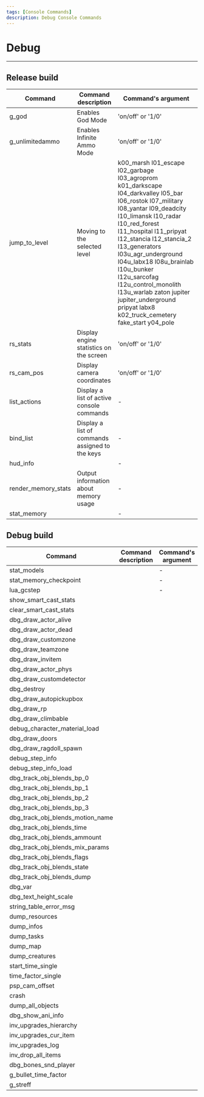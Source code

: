 ```yaml
---
tags: [Console Commands]
description: Debug Console Commands
---
```


# Debug

___

## Release build

| Command | Command description | Command's argument |
|---|---|---|
| g_god | Enables God Mode | 'on/off' or '1/0' |
| g_unlimitedammo | Enables Infinite Ammo Mode | 'on/off' or '1/0' |
| jump_to_level | Moving to the selected level | k00_marsh l01_escape l02_garbage l03_agroprom k01_darkscape l04_darkvalley l05_bar l06_rostok l07_military l08_yantar l09_deadcity l10_limansk l10_radar l10_red_forest l11_hospital l11_pripyat l12_stancia l12_stancia_2 l13_generators l03u_agr_underground l04u_labx18 l08u_brainlab l10u_bunker l12u_sarcofag l12u_control_monolith l13u_warlab zaton jupiter jupiter_underground pripyat labx8 k02_truck_cemetery fake_start y04_pole |
| rs_stats | Display engine statistics on the screen | 'on/off' or '1/0' |
| rs_cam_pos | Display camera coordinates | 'on/off' or '1/0' |
| list_actions | Display a list of active console commands | - |
| bind_list | Display a list of commands assigned to the keys | - |
| hud_info |  | - |
| render_memory_stats | Output information about memory usage | - |
| stat_memory |  | - |

## Debug build

| Command | Command description | Command's argument |
|---|---|---|
| stat_models |  | - |
| stat_memory_checkpoint |  | - |
| lua_gcstep |  | - |
| show_smart_cast_stats |  |  |
| clear_smart_cast_stats |  |  |
| dbg_draw_actor_alive |  |  |
| dbg_draw_actor_dead |  |  |
| dbg_draw_customzone |  |  |
| dbg_draw_teamzone |  |  |
| dbg_draw_invitem |  |  |
| dbg_draw_actor_phys |  |  |
| dbg_draw_customdetector |  |  |
| dbg_destroy |  |  |
| dbg_draw_autopickupbox |  |  |
| dbg_draw_rp |  |  |
| dbg_draw_climbable |  |  |
| debug_character_material_load  |  |  |
| dbg_draw_doors |  |  |
| dbg_draw_ragdoll_spawn |  |  |
| debug_step_info |  |  |
| debug_step_info_load |  |  |
| dbg_track_obj_blends_bp_0 |  |  |
| dbg_track_obj_blends_bp_1 |  |  |
| dbg_track_obj_blends_bp_2 |  |  |
| dbg_track_obj_blends_bp_3 |  |  |
| dbg_track_obj_blends_motion_name  |  |  |
| dbg_track_obj_blends_time |  |  |
| dbg_track_obj_blends_ammount |  |  |
| dbg_track_obj_blends_mix_params |  |  |
| dbg_track_obj_blends_flags |  |  |
| dbg_track_obj_blends_state |  |  |
| dbg_track_obj_blends_dump |  |  |
| dbg_var |  |  |
| dbg_text_height_scale |  |  |
| string_table_error_msg |  |  |
| dump_resources |  |  |
| dump_infos |  |  |
| dump_tasks |  |  |
| dump_map |  |  |
| dump_creatures |  |  |
| start_time_single |  |  |
| time_factor_single |  |  |
| psp_cam_offset |  |  |
| crash |  |  |
| dump_all_objects |  |  |
| dbg_show_ani_info |  |  |
| inv_upgrades_hierarchy |  |  |
| inv_upgrades_cur_item |  |  |
| inv_upgrades_log |  |  |
| inv_drop_all_items |  |  |
| dbg_bones_snd_player |  |  |
| g_bullet_time_factor |  |  |
| g_streff |  |  |
